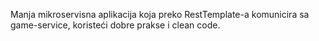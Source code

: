 Manja mikroservisna aplikacija koja preko RestTemplate-a komunicira sa game-service, koristeći dobre prakse i clean code.
